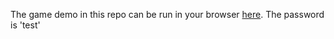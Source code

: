 The game demo in this repo can be run in your browser [here](https://cdresn.itch.io/demo). The password is 'test'
